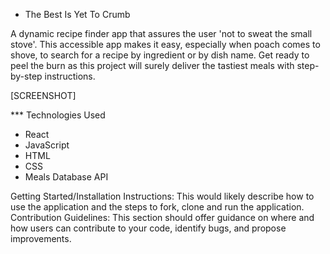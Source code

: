 * The Best Is Yet To Crumb

A dynamic recipe finder app that assures the user
'not to sweat the small stove'. This accessible 
app makes it easy, especially when poach comes to 
shove, to search for a recipe by ingredient or by 
dish name. Get ready to peel the burn as this 
project will surely deliver the tastiest meals 
with step-by-step instructions.

[SCREENSHOT]

*** Technologies Used

- React
- JavaScript
- HTML
- CSS
- Meals Database API



 
 Getting Started/Installation Instructions: This would likely describe how to use the application and the steps to fork, clone and run the application.
 Contribution Guidelines: This section should offer guidance on where and how users can contribute to your code, identify bugs, and propose improvements.